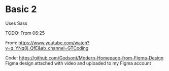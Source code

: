 # Basic 2

Uses Sass

TODO: From 06:25

From: https://www.youtube.com/watch?v=q_YNq0j_QfE&ab_channel=GTCoding

Code: https://github.com/Godsont/Modern-Homepage-from-Figma-Design
Figma design attached with video and uploaded to my Figma account
